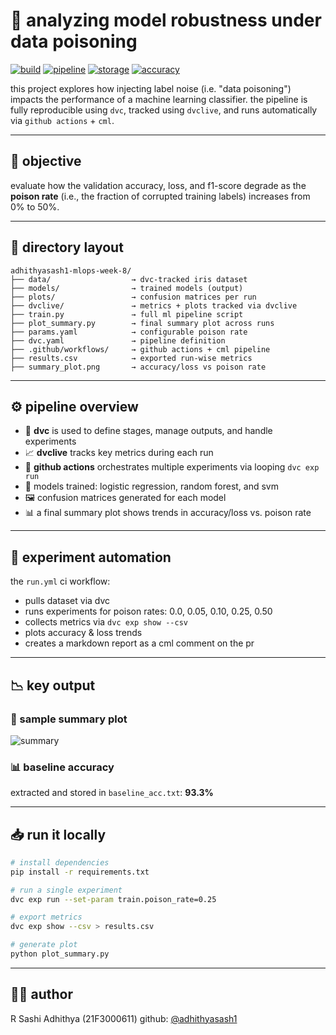 # 🧪 analyzing model robustness under data poisoning

[![build](https://img.shields.io/badge/build-passing-brightgreen)](https://github.com/adhithyasash1/adhithyasash1-mlops-week-8/actions)
[![pipeline](https://img.shields.io/badge/dvc-cml--pipeline-blue)](https://dvc.org/doc/cml)
[![storage](https://img.shields.io/badge/data--versioning-enabled-yellow)](https://dvc.org)
[![accuracy](https://img.shields.io/badge/baseline%20accuracy-93.3%25-blue)](baseline_acc.txt)

this project explores how injecting label noise (i.e. "data poisoning") impacts the performance of a machine learning classifier. the pipeline is fully reproducible using `dvc`, tracked using `dvclive`, and runs automatically via `github actions` + `cml`.

---

## 🧠 objective

evaluate how the validation accuracy, loss, and f1-score degrade as the **poison rate** (i.e., the fraction of corrupted training labels) increases from 0% to 50%.

---

## 📂 directory layout

```
adhithyasash1-mlops-week-8/
├── data/                  → dvc-tracked iris dataset
├── models/                → trained models (output)
├── plots/                 → confusion matrices per run
├── dvclive/               → metrics + plots tracked via dvclive
├── train.py               → full ml pipeline script
├── plot_summary.py        → final summary plot across runs
├── params.yaml            → configurable poison rate
├── dvc.yaml               → pipeline definition
├── .github/workflows/     → github actions + cml pipeline
├── results.csv            → exported run-wise metrics
├── summary_plot.png       → accuracy/loss vs poison rate
```

---

## ⚙️ pipeline overview

* 💾 **dvc** is used to define stages, manage outputs, and handle experiments
* 📈 **dvclive** tracks key metrics during each run
* 🧪 **github actions** orchestrates multiple experiments via looping `dvc exp run`
* 🧮 models trained: logistic regression, random forest, and svm
* 🖼️ confusion matrices generated for each model
* 📊 a final summary plot shows trends in accuracy/loss vs. poison rate

---

## 🔁 experiment automation

the `run.yml` ci workflow:

* pulls dataset via dvc
* runs experiments for poison rates: 0.0, 0.05, 0.10, 0.25, 0.50
* collects metrics via `dvc exp show --csv`
* plots accuracy & loss trends
* creates a markdown report as a cml comment on the pr

---

## 📉 key output

### 🔬 sample summary plot

![summary]([summary_plot.png](https://camo.githubusercontent.com/6d48b51ea4499518112db7462c96fd1ba18ed93108aee957b7dd9e6b116167fa/68747470733a2f2f61737365742e636d6c2e6465762f656337643038383333353163666536316461386238313466613866303237643064336562613063623f636d6c3d706e672663616368652d6279706173733d31373564373164632d613938362d343238302d626336622d663966306661333234363563))

### 📊 baseline accuracy

extracted and stored in `baseline_acc.txt`: **93.3%**

---

## 📥 run it locally

```bash
# install dependencies
pip install -r requirements.txt

# run a single experiment
dvc exp run --set-param train.poison_rate=0.25

# export metrics
dvc exp show --csv > results.csv

# generate plot
python plot_summary.py
```

---

## 🙋‍♂️ author

R Sashi Adhithya (21F3000611)
github: [@adhithyasash1](https://github.com/adhithyasash1)
